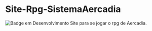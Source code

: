 # Site-Rpg-SistemaAercadia
![Badge em Desenvolvimento](http://img.shields.io/static/v1?label=STATUS&message=EM%20DESENVOLVIMENTO&color=GREEN&style=for-the-badge)
Site para se jogar o rpg de Aercadia.

